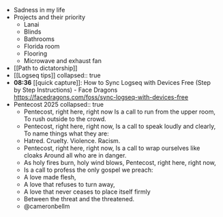 - Sadness in my life
- Projects and their priority
	- Lanai
	- Blinds
	- Bathrooms
	- Florida room
	- Flooring
	- Microwave and exhaust fan
- [[Path to dictatorship]]
- [[Logseq tips]]
  collapsed:: true
- **08:36** [[quick capture]]: How to Sync Logseq with Devices Free (Step by Step Instructions) - Face Dragons https://facedragons.com/foss/sync-logseq-with-devices-free
- Pentecost 2025
  collapsed:: true
	- Pentecost, right here, right now Is a call to run from the upper room, To rush outside to the crowd.
	- Pentecost, right here, right now, Is a call to speak loudly and clearly, To name things what they are:
	- Hatred. Cruelty. Violence. Racism.
	- Pentecost, right here, right now, Is a call to wrap ourselves like cloaks Around all who are in danger.
	- As holy fires burn, holy wind blows, Pentecost, right here, right now,
	- Is a call to profess the only gospel we preach:
	- A love made flesh,
	- A love that refuses to turn away,
	- A love that never ceases to place itself firmly
	- Between the threat and the threatened.
	- @cameronbellm